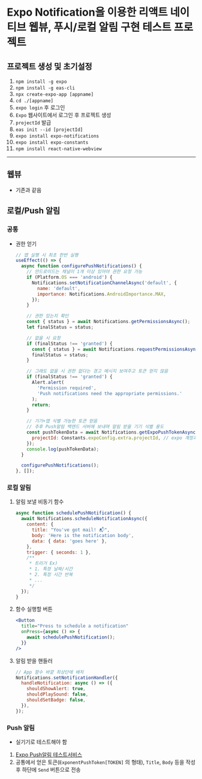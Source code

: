 # Expo Notification을 이용한 리액트 네이티브 웹뷰, 푸시/로컬 알림 구현 테스트 프로젝트

## 프로젝트 생성 및 초기설정

1. `npm install -g expo`
2. `npm install -g eas-cli`
3. `npx create-expo-app [appname]`
4. `cd ./[appname]`
5. `expo login` 후 로그인
6. `Expo` 웹사이트에서 로그인 후 프로젝트 생성
7. `projectId` 발급
8. `eas init --id [projectId]`
9. `expo install expo-notifications`
10. `expo install expo-constants`
11. `npm install react-native-webview`

---

## 웹뷰

- 기존과 같음

## 로컬/Push 알림

### 공통

- 권한 얻기

  ```javascript
  // 앱 실행 시 최초 한번 실행
  useEffect(() => {
    async function configurePushNotifications() {
      // 안드로이드는 채널이 1개 이상 있어야 권한 요청 가능
      if (Platform.OS === 'android') {
        Notifications.setNotificationChannelAsync('default', {
          name: 'default',
          importance: Notifications.AndroidImportance.MAX,
        });
      }

      // 권한 있는지 확인
      const { status } = await Notifications.getPermissionsAsync();
      let finalStatus = status;

      // 없을 시 요청
      if (finalStatus !== 'granted') {
        const { status } = await Notifications.requestPermissionsAsync();
        finalStatus = status;
      }

      // 그래도 없을 시 권한 없다는 경고 메시지 보여주고 토큰 얻지 않음
      if (finalStatus !== 'granted') {
        Alert.alert(
          'Permission required',
          'Push notifications need the appropriate permissions.'
        );
        return;
      }

      // 기기+앱 식별 가능한 토큰 얻음
      // 추후 Push알림 백엔드 서버에 보내며 알림 받을 기기 식별 용도
      const pushTokenData = await Notifications.getExpoPushTokenAsync({
        projectId: Constants.expoConfig.extra.projectId, // expo 계정과 연동된 ProjectId 가져옴
      });
      console.log(pushTokenData);
    }

    configurePushNotifications();
  }, []);
  ```

### 로컬 알림

1. 알림 보낼 비동기 함수

   ```javascript
   async function schedulePushNotification() {
     await Notifications.scheduleNotificationAsync({
       content: {
         title: "You've got mail! 📬",
         body: 'Here is the notification body',
         data: { data: 'goes here' },
       },
       trigger: { seconds: 1 },
       /**
        * 트리거 Ex)
        * 1. 특정 날짜/시간
        * 2. 특정 시간 반복
        * ...
        */
     });
   }
   ```

2. 함수 실행할 버튼

   ```jsx
   <Button
     title="Press to schedule a notification"
     onPress={async () => {
       await schedulePushNotification();
     }}
   />
   ```

3. 알림 받을 핸들러

   ```javascript
   // App 함수 바깥 최상단에 배치
   Notifications.setNotificationHandler({
     handleNotification: async () => ({
       shouldShowAlert: true,
       shouldPlaySound: false,
       shouldSetBadge: false,
     }),
   });
   ```

### Push 알림

- 실기기로 테스트해야 함

1. [Expo Push알림 테스트서비스](https://expo.dev/notifications)
2. 공통에서 얻은 토큰(`ExponentPushToken[TOKEN]` 의 형태), `Title`, `Body` 등을 작성 후 하단에 `Send` 버튼으로 전송
